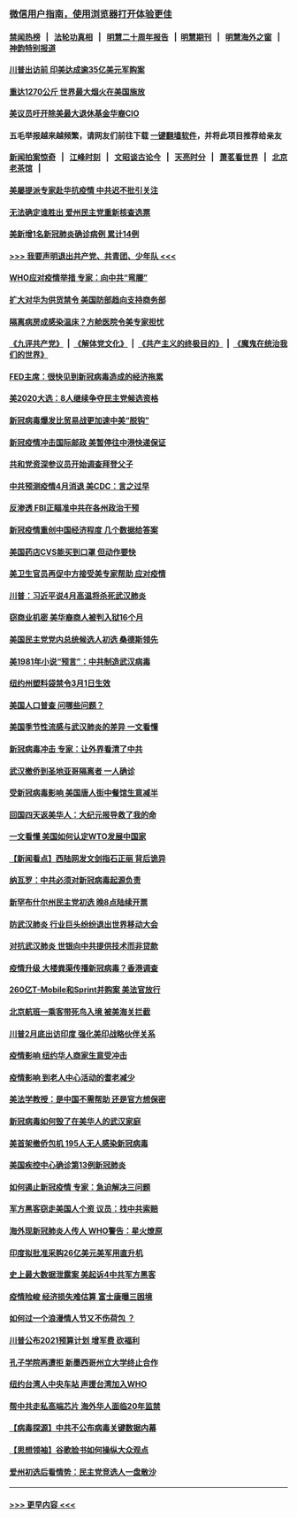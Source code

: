 ### [微信用户指南，使用浏览器打开体验更佳](https://github.com/gfw-breaker/banned-news1/blob/master/indexes/wechat-guide.md?t=0)
#### [禁闻热榜](热点新闻.md?t=0)  &nbsp;&nbsp;|&nbsp;&nbsp; [法轮功真相](https://github.com/gfw-breaker/truth/blob/master/README.md?t=0) &nbsp;&nbsp;|&nbsp;&nbsp; [明慧二十周年报告](https://github.com/gfw-breaker/mh-reports/blob/master/README.md?t=0) &nbsp;&nbsp;|&nbsp;&nbsp;[明慧期刊](https://github.com/gfw-breaker/mh-qikan) &nbsp;&nbsp;|&nbsp;&nbsp; [明慧海外之窗](https://github.com/gfw-breaker/mh-news/blob/master/README.md?t=0) &nbsp;&nbsp;|&nbsp;&nbsp; [神韵特别报道](https://github.com/gfw-breaker/mh-news/blob/master/shenyun.md?t=0)
#### [川普出访前 印美达成逾35亿美元军购案](../pages/nsc412/n11865444.md?t=02132002) 
#### [重达1270公斤 世界最大烟火在美国施放](../pages/nsc412/n11865198.md?t=02132002) 
#### [美议员吁开除美最大退休基金华裔CIO](../pages/nsc412/n11865230.md?t=02132002) 
#### 五毛举报越来越频繁，请网友们前往下载 [一键翻墙软件](https://github.com/gfw-breaker/ssr-accounts)，并将此项目推荐给亲友
#### [新闻拍案惊奇](https://github.com/gfw-breaker/banned-news1/blob/master/pages/link4.md) &nbsp;&nbsp;|&nbsp;&nbsp; [江峰时刻](https://github.com/gfw-breaker/banned-news1/blob/master/pages/link4.md) &nbsp;&nbsp;|&nbsp;&nbsp; [文昭谈古论今](https://github.com/gfw-breaker/banned-news1/blob/master/pages/link4.md) &nbsp;&nbsp;|&nbsp;&nbsp; [天亮时分](https://github.com/gfw-breaker/banned-news1/blob/master/pages/link4.md) &nbsp;&nbsp;|&nbsp;&nbsp; [萧茗看世界](https://github.com/gfw-breaker/banned-news1/blob/master/pages/link4.md) &nbsp;&nbsp;|&nbsp;&nbsp; [北京老茶馆](https://github.com/gfw-breaker/banned-news1/blob/master/pages/link4.md) &nbsp;&nbsp;|&nbsp;&nbsp; 
#### [美屡提派专家赴华抗疫情 中共迟不批引关注](../pages/nsc412/n11864719.md?t=02132002) 
#### [无法确定谁胜出 爱州民主党重新核查选票](../pages/nsc412/n11864830.md?t=02132002) 
#### [美新增1名新冠肺炎确诊病例 累计14例](../pages/nsc412/n11864893.md?t=02132002) 
#### [>>> 我要声明退出共产党、共青团、少年队 <<<](https://github.com/begood0513/goodnews/blob/master/quit/letter.md) 
#### [WHO应对疫情举措 专家：向中共“弯腰”](../pages/nsc412/n11864727.md?t=02132002) 
#### [扩大对华为供货禁令 美国防部趋向支持商务部](../pages/nsc412/n11864773.md?t=02132002) 
#### [隔离病房成感染温床？方舱医院令美专家担忧](../pages/nsc412/n11864575.md?t=02132002) 
#### [《九评共产党》](https://github.com/begood0513/9ping.md/blob/master/README.md) &nbsp;|&nbsp; [《解体党文化》](../../../../jtdwh.md/blob/master/README.md)  &nbsp;|&nbsp; [《共产主义的终极目的》](../../../../gczydzjmd.md/blob/master/README.md) &nbsp;|&nbsp; [《魔鬼在统治我们的世界》](../../../../mgztzwmdsj.md/blob/master/README.md) 
#### [FED主席：很快见到新冠病毒造成的经济拖累](../pages/nsc412/n11864507.md?t=02132002) 
#### [美2020大选：8人继续争夺民主党候选资格](../pages/nsc412/n11864327.md?t=02132002) 
#### [新冠病毒爆发比贸易战更加速中美“脱钩”](../pages/nsc412/n11864470.md?t=02132002) 
#### [新冠疫情冲击国际邮政 美暂停往中港快递保证](../pages/nsc412/n11864207.md?t=02132002) 
#### [共和党资深参议员开始调查拜登父子](../pages/nsc412/n11863984.md?t=02132002) 
#### [中共预测疫情4月消退 美CDC：言之过早](../pages/nsc412/n11864310.md?t=02132002) 
#### [反渗透 FBI正瞄准中共在各州政治干预](../pages/nsc412/n11864300.md?t=02132002) 
#### [新冠疫情重创中国经济程度 几个数据给答案](../pages/nsc412/n11864203.md?t=02132002) 
#### [美国药店CVS能买到口罩 但动作要快](../pages/nsc412/n11862438.md?t=02132002) 
#### [美卫生官员再促中方接受美专家帮助 应对疫情](../pages/nsc412/n11864043.md?t=02132002) 
#### [川普：习近平说4月高温将杀死武汉肺炎](../pages/nsc412/n11860814.md?t=02132002) 
#### [窃商业机密 美华裔商人被判入狱16个月](../pages/nsc412/n11863911.md?t=02132002) 
#### [美国民主党党内总统候选人初选 桑德斯领先](../pages/nsc412/n11863475.md?t=02132002) 
#### [美1981年小说“预言”：中共制造武汉病毒](../pages/nsc412/n11863306.md?t=02132002) 
#### [纽约州塑料袋禁令3月1日生效](../pages/nsc412/n11862832.md?t=02132002) 
#### [美国人口普查  问哪些问题？](../pages/nsc412/n11862808.md?t=02132002) 
#### [美国季节性流感与武汉肺炎的差异 一文看懂](../pages/nsc412/n11862428.md?t=02132002) 
#### [新冠病毒冲击 专家：让外界看清了中共](../pages/nsc412/n11862280.md?t=02132002) 
#### [武汉撤侨到圣地亚哥隔离者 一人确诊](../pages/nsc412/n11862460.md?t=02132002) 
#### [受新冠病毒影响 美国唐人街中餐馆生意减半](../pages/nsc412/n11861940.md?t=02132002) 
#### [回国四天返美华人：大纪元报导救了我的命](../pages/nsc412/n11862181.md?t=02132002) 
#### [一文看懂 美国如何认定WTO发展中国家](../pages/nsc412/n11862051.md?t=02132002) 
#### [【新闻看点】西陆网发文剑指石正丽 背后诡异](../pages/nsc412/n11861792.md?t=02132002) 
#### [纳瓦罗：中共必须对新冠病毒起源负责](../pages/nsc412/n11861810.md?t=02132002) 
#### [新罕布什尔州民主党初选 晚8点陆续开票](../pages/nsc412/n11861872.md?t=02132002) 
#### [防武汉肺炎 行业巨头纷纷退出世界移动大会](../pages/nsc412/n11861795.md?t=02132002) 
#### [对抗武汉肺炎 世银向中共提供技术而非贷款](../pages/nsc412/n11861652.md?t=02132002) 
#### [疫情升级 大楼粪渠传播新冠病毒？香港调查](../pages/nsc412/n11861556.md?t=02132002) 
#### [260亿T-Mobile和Sprint并购案 美法官放行](../pages/nsc412/n11861511.md?t=02132002) 
#### [北京航班一乘客带死鸟入境 被美海关拦截](../pages/nsc412/n11861317.md?t=02132002) 
#### [川普2月底出访印度 强化美印战略伙伴关系](../pages/nsc412/n11860557.md?t=02132002) 
#### [疫情影响  纽约华人商家生意受冲击](../pages/nsc412/n11860284.md?t=02132002) 
#### [疫情影响  到老人中心活动的耆老减少](../pages/nsc412/n11860199.md?t=02132002) 
#### [美法学教授：是中国不需帮助 还是官方想保密](../pages/nsc412/n11859492.md?t=02132002) 
#### [新冠病毒如何毁了在美华人的武汉家庭](../pages/nsc412/n11859524.md?t=02132002) 
#### [美首架撤侨包机 195人无人感染新冠病毒](../pages/nsc412/n11859908.md?t=02132002) 
#### [美国疾控中心确诊第13例新冠肺炎](../pages/nsc412/n11859966.md?t=02132002) 
#### [如何遏止新冠疫情 专家：急迫解决三问题](../pages/nsc412/n11859685.md?t=02132002) 
#### [军方黑客窃走美国人个资 议员：找中共索赔](../pages/nsc412/n11859371.md?t=02132002) 
#### [海外现新冠肺炎人传人 WHO警告：星火燎原](../pages/nsc412/n11859252.md?t=02132002) 
#### [印度拟批准采购26亿美元美军用直升机](../pages/nsc412/n11859143.md?t=02132002) 
#### [史上最大数据泄露案 美起诉4中共军方黑客](../pages/nsc412/n11859115.md?t=02132002) 
#### [疫情险峻 经济损失难估算 富士康曝三困境](../pages/nsc412/n11859120.md?t=02132002) 
#### [如何过一个浪漫情人节又不伤荷包 ？](../pages/nsc412/n11858969.md?t=02132002) 
#### [川普公布2021预算计划 增军费 砍福利](../pages/nsc412/n11859012.md?t=02132002) 
#### [孔子学院再遭拒 新墨西哥州立大学终止合作](../pages/nsc412/n11858661.md?t=02132002) 
#### [纽约台湾人中央车站  声援台湾加入WHO](../pages/nsc412/n11857757.md?t=02132002) 
#### [帮中共走私高端芯片 海外华人面临20年监禁](../pages/nsc412/n11855016.md?t=02132002) 
#### [【病毒探源】中共不公布病毒关键数据内幕](../pages/nsc412/n11856584.md?t=02132002) 
#### [【思想领袖】谷歌脸书如何操纵大众观点](../pages/nsc412/n11680874.md?t=02132002) 
#### [爱州初选后看情势：民主党竞选人一盘散沙](../pages/nsc412/n11856557.md?t=02132002) 

----
#### [ >>> 更早内容 <<< ](../indexes/nsc412-earlier.md)
